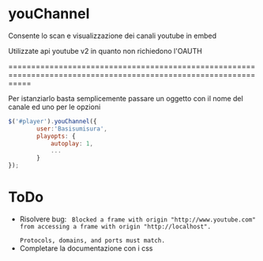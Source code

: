 youChannel
==========

Consente lo scan e visualizzazione dei canali youtube in embed

Utilizzate api youtube v2 in quanto non richiedono l'OAUTH


=================================================================================================================

Per istanziarlo basta semplicemente passare un oggetto con il nome del canale ed uno per le opzioni
```javascript
$('#player').youChannel({
        user:'Basisumisura',
        playopts: {
            autoplay: 1,
            ...
        }
});
```

<h1>ToDo</h1>

<ul>
        <li>Risolvere bug: <code> Blocked a frame with origin "http://www.youtube.com" from accessing a frame with origin "http://localhost". 
        <br/>Protocols, domains, and ports must match. </code>
        </li>
        <li>Completare la documentazione con i css</li>
</ul>
